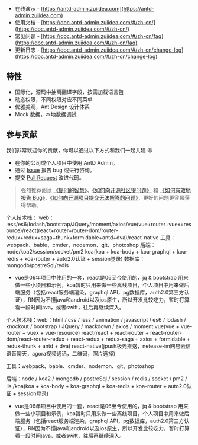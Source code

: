 - 在线演示 - [https://antd-admin.zuiidea.com](https://antd-admin.zuiidea.com)
- 使用文档 - [https://doc.antd-admin.zuiidea.com/#/zh-cn/](https://doc.antd-admin.zuiidea.com/#/zh-cn/)
- 常见问题 - [https://doc.antd-admin.zuiidea.com/#/zh-cn/faq](https://doc.antd-admin.zuiidea.com/#/zh-cn/faq)
- 更新日志 - [https://doc.antd-admin.zuiidea.com/#/zh-cn/change-log](https://doc.antd-admin.zuiidea.com/#/zh-cn/change-log)

## 特性

- 国际化，源码中抽离翻译字段，按需加载语言包
- 动态权限，不同权限对应不同菜单
- 优雅美观，Ant Design 设计体系
- Mock 数据，本地数据调试


## 参与贡献

我们非常欢迎你的贡献，你可以通过以下方式和我们一起共建 :smiley:
- 在你的公司或个人项目中使用 AntD Admin。
- 通过 [Issue](http://github.com/zuiidea/antd-admin/issues) 报告 bug 或进行咨询。
- 提交 [Pull Request](http://github.com/zuiidea/antd-admin/pulls) 改进代码。

> 强烈推荐阅读 [《提问的智慧》](https://github.com/ryanhanwu/How-To-Ask-Questions-The-Smart-Way)、[《如何向开源社区提问题》](https://github.com/seajs/seajs/issues/545) 和 [《如何有效地报告 Bug》](http://www.chiark.greenend.org.uk/%7Esgtatham/bugs-cn.html)、[《如何向开源项目提交无法解答的问题》](https://zhuanlan.zhihu.com/p/25795393)，更好的问题更容易获得帮助。





个人技术栈：
web：
less/es6/lodash/bootstrap/JQuery/moment/axios/vue(vue+router+vuex+resource)/react(react+router+router-dom/router-redux+redux+saga+thunk+formidable+antd+dva)/react-native
工具：
webpack、bable、cmder、nodemon、git、photoshop
后端：
node/koa2/session/socket/pm2
koa(koa + koa-body + koa-graphql + koa-redis + koa-router + auto2.0认证 + session登录)
数据库：
mongodb/postreSql/redis
* vue是06年项目中使用的一套，react是06至今使用的，jq & bootstrap 用来做一些小项目和示例，koa暂时只用来做一些离线项目，个人项目中用来做后端服务（包括react服务端渲染，graphql API，pg数据库，auth2.0第三方认证），RN因为不懂java和android以及ios原生，所以开发比较吃力，暂时打算看一段时间java，或者swift，往后再继续深入。









个人技术栈：web：html / css / less / animation / javascript / es6 / lodash / knockout / bootstrap / JQuery / mackdown / axios / moment
vue(vue + vue-router + vuex + vue-resource)
react(react + react-router + react-router-dom/react-router-redux + react-redux + redux-saga + axios + formidable + redux-thunk + antd + dva)
react-native(jpush极光推送，netease-im网易云信语音聊天，agora视频通话，二维码，照片选择)

工具：webpack、bable、cmder、nodemon、git、photoshop

后端：node / koa2 / mongodb / postreSql / session / redis / socket / pm2 / iis /koa(koa + koa-body + koa-graphql + koa-redis + koa-router + auto2.0认证 + session登录)

* vue是06年项目中使用的一套，react是06至今使用的，jq & bootstrap 用来做一些小项目和示例，koa暂时只用来做一些离线项目，个人项目中用来做后端服务（包括react服务端渲染，graphql API，pg数据库，auth2.0第三方认证），RN因为不懂java和android以及ios原生，所以开发比较吃力，暂时打算看一段时间java，或者swift，往后再继续深入。
